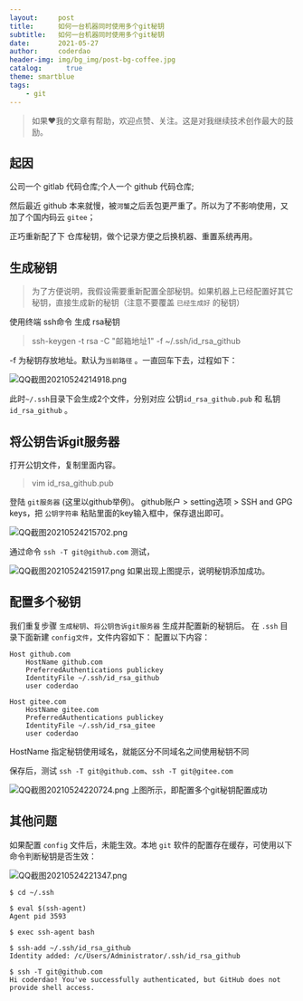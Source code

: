```yaml
---
layout:     post
title:      如何一台机器同时使用多个git秘钥
subtitle:   如何一台机器同时使用多个git秘钥
date:       2021-05-27
author:     coderdao
header-img: img/bg_img/post-bg-coffee.jpg
catalog:      true
theme: smartblue
tags:
    - git
---
```


> 如果❤️我的文章有帮助，欢迎点赞、关注。这是对我继续技术创作最大的鼓励。

## 起因
公司一个 gitlab 代码仓库;个人一个 github 代码仓库;

然后最近 github 本来就慢，被`河蟹`之后丢包更严重了。所以为了不影响使用，又加了个国内码云 `gitee`；

正巧重新配了下 仓库秘钥，做个记录方便之后换机器、重置系统再用。

## 生成秘钥 
> 为了方便说明，我假设需要重新配置全部秘钥。如果机器上已经配置好其它秘钥，直接生成新的秘钥（注意不要覆盖 `已经生成好` 的秘钥）

使用终端 ssh命令 生成 rsa秘钥
> ssh-keygen -t rsa -C "邮箱地址1" -f ~/.ssh/id_rsa_github

-f 为秘钥存放地址。默认为`当前路径` 。一直回车下去，过程如下：

![QQ截图20210524214918.png](https://p6-juejin.byteimg.com/tos-cn-i-k3u1fbpfcp/01b2dc42ceae402e9c877ce63b3d70a6~tplv-k3u1fbpfcp-watermark.image)

此时`~/.ssh`目录下会生成2个文件，分别对应 公钥`id_rsa_github.pub` 和 私钥`id_rsa_github` 。

## 将公钥告诉git服务器

打开公钥文件，复制里面内容。
> vim id_rsa_github.pub

登陆 `git服务器` (这里以github举例)。 github账户 > setting选项 > SSH and GPG keys，把 `公钥字符串` 粘贴里面的key输入框中，保存退出即可。

![QQ截图20210524215702.png](https://p9-juejin.byteimg.com/tos-cn-i-k3u1fbpfcp/da29a21ed05747609526bd2564f88c15~tplv-k3u1fbpfcp-watermark.image)

通过命令 `ssh -T git@github.com` 测试，

![QQ截图20210524215917.png](https://p9-juejin.byteimg.com/tos-cn-i-k3u1fbpfcp/d5047045333c4abfacb626d4279ee2a3~tplv-k3u1fbpfcp-watermark.image)
如果出现上图提示，说明秘钥添加成功。

## 配置多个秘钥
我们重复步骤 `生成秘钥`、`将公钥告诉git服务器` 生成并配置新的秘钥后。
在 `.ssh` 目录下面新建 `config文件`，文件内容如下：
配置以下内容：
```config
Host github.com
    HostName github.com
    PreferredAuthentications publickey
    IdentityFile ~/.ssh/id_rsa_github
    user coderdao

Host gitee.com
    HostName gitee.com
    PreferredAuthentications publickey
    IdentityFile ~/.ssh/id_rsa_gitee
    user coderdao
```
HostName 指定秘钥使用域名，就能区分不同域名之间使用秘钥不同

保存后，测试 `ssh -T git@github.com`、`ssh -T git@gitee.com`

![QQ截图20210524220724.png](https://p6-juejin.byteimg.com/tos-cn-i-k3u1fbpfcp/4f00a0b0465843f9bba882c6e971f1d0~tplv-k3u1fbpfcp-watermark.image)
上图所示，即配置多个git秘钥配置成功

## 其他问题
如果配置 `config` 文件后，未能生效。本地 `git` 软件的配置存在缓存，可使用以下命令判断秘钥是否生效：

![QQ截图20210524221347.png](https://p6-juejin.byteimg.com/tos-cn-i-k3u1fbpfcp/6639557d416d4db49fbaa7b7e82b120f~tplv-k3u1fbpfcp-watermark.image)


```shell
$ cd ~/.ssh

$ eval $(ssh-agent)
Agent pid 3593

$ exec ssh-agent bash

$ ssh-add ~/.ssh/id_rsa_github
Identity added: /c/Users/Administrator/.ssh/id_rsa_github

$ ssh -T git@github.com
Hi coderdao! You've successfully authenticated, but GitHub does not provide shell access.

```